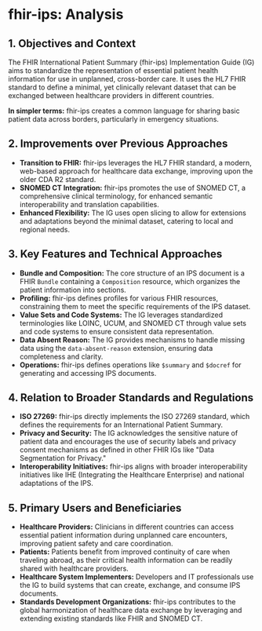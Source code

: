 # fhir-ips: Analysis

## 1. Objectives and Context

The FHIR International Patient Summary (fhir-ips) Implementation Guide (IG) aims to standardize the representation of essential patient health information for use in unplanned, cross-border care. It uses the HL7 FHIR standard to define a minimal, yet clinically relevant dataset that can be exchanged between healthcare providers in different countries.

**In simpler terms:** fhir-ips creates a common language for sharing basic patient data across borders, particularly in emergency situations.

## 2. Improvements over Previous Approaches

- **Transition to FHIR:** fhir-ips leverages the HL7 FHIR standard, a modern, web-based approach for healthcare data exchange, improving upon the older CDA R2 standard.
- **SNOMED CT Integration:** fhir-ips promotes the use of SNOMED CT, a comprehensive clinical terminology, for enhanced semantic interoperability and translation capabilities.
- **Enhanced Flexibility:** The IG uses open slicing to allow for extensions and adaptations beyond the minimal dataset, catering to local and regional needs.

## 3. Key Features and Technical Approaches

- **Bundle and Composition:** The core structure of an IPS document is a FHIR `Bundle` containing a `Composition` resource, which organizes the patient information into sections.
- **Profiling:** fhir-ips defines profiles for various FHIR resources, constraining them to meet the specific requirements of the IPS dataset.
- **Value Sets and Code Systems:** The IG leverages standardized terminologies like LOINC, UCUM, and SNOMED CT through value sets and code systems to ensure consistent data representation.
- **Data Absent Reason:** The IG provides mechanisms to handle missing data using the `data-absent-reason` extension, ensuring data completeness and clarity.
- **Operations:** fhir-ips defines operations like `$summary` and `$docref` for generating and accessing IPS documents.

## 4. Relation to Broader Standards and Regulations

- **ISO 27269:** fhir-ips directly implements the ISO 27269 standard, which defines the requirements for an International Patient Summary.
- **Privacy and Security:** The IG acknowledges the sensitive nature of patient data and encourages the use of security labels and privacy consent mechanisms as defined in other FHIR IGs like "Data Segmentation for Privacy."
- **Interoperability Initiatives:** fhir-ips aligns with broader interoperability initiatives like IHE (Integrating the Healthcare Enterprise) and national adaptations of the IPS.

## 5. Primary Users and Beneficiaries

- **Healthcare Providers:** Clinicians in different countries can access essential patient information during unplanned care encounters, improving patient safety and care coordination.
- **Patients:** Patients benefit from improved continuity of care when traveling abroad, as their critical health information can be readily shared with healthcare providers.
- **Healthcare System Implementers:** Developers and IT professionals use the IG to build systems that can create, exchange, and consume IPS documents.
- **Standards Development Organizations:** fhir-ips contributes to the global harmonization of healthcare data exchange by leveraging and extending existing standards like FHIR and SNOMED CT. 
